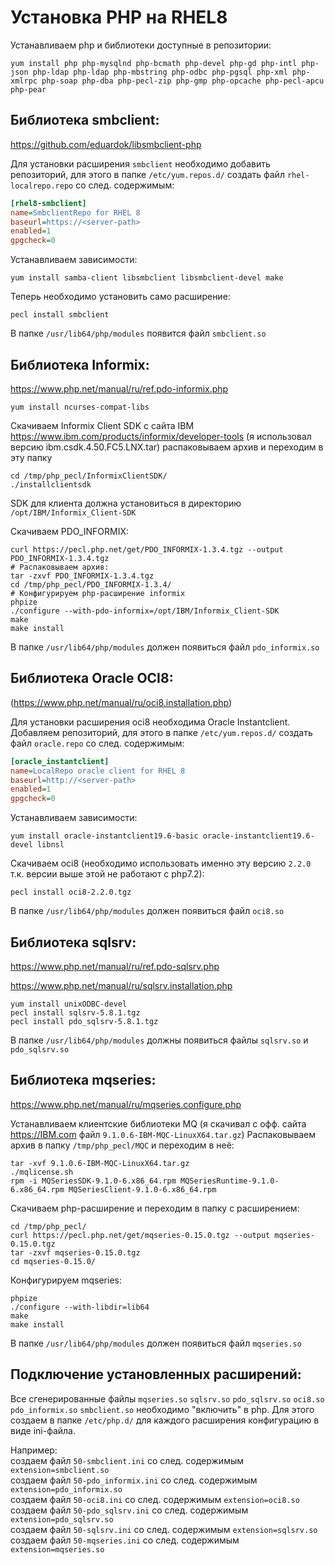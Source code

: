 Установка PHP на RHEL8
=

Устанавливаем php и библиотеки доступные в репозитории:
```shell script
yum install php php-mysqlnd php-bcmath php-devel php-gd php-intl php-json php-ldap php-ldap php-mbstring php-odbc php-pgsql php-xml php-xmlrpc php-soap php-dba php-pecl-zip php-gmp php-opcache php-pecl-apcu php-pear
```

Библиотека smbclient:
-
https://github.com/eduardok/libsmbclient-php

Для установки расширения `smbclient` необходимо добавить репозиторий, для этого в папке `/etc/yum.repos.d/` создать файл `rhel-localrepo.repo` со след. содержимым:
```ini
[rhel8-smbclient]
name=SmbclientRepo for RHEL 8
baseurl=https://<server-path>
enabled=1
gpgcheck=0
```
Устанавливаем зависимости:
```shell script
yum install samba-client libsmbclient libsmbclient-devel make
```
Теперь необходимо установить само расширение:
```shell script
pecl install smbclient
```
В папке `/usr/lib64/php/modules` появится файл `smbclient.so`


Библиотека Informix:
-
https://www.php.net/manual/ru/ref.pdo-informix.php

```shell script
yum install ncurses-compat-libs
```
Скачиваем Informix Client SDK с сайта IBM https://www.ibm.com/products/informix/developer-tools (я использовал версию ibm.csdk.4.50.FC5.LNX.tar) распаковываем архив и переходим в эту папку
```shell script
cd /tmp/php_pecl/InformixClientSDK/
./installclientsdk
```
SDK для клиента должна установиться в директорию `/opt/IBM/Informix_Client-SDK`

Скачиваем PDO_INFORMIX:
```shell script
curl https://pecl.php.net/get/PDO_INFORMIX-1.3.4.tgz --output PDO_INFORMIX-1.3.4.tgz
# Распаковываем архив:
tar -zxvf PDO_INFORMIX-1.3.4.tgz
cd /tmp/php_pecl/PDO_INFORMIX-1.3.4/
# Конфигурируем php-расширение informix
phpize
./configure --with-pdo-informix=/opt/IBM/Informix_Client-SDK
make
make install
```
В папке `/usr/lib64/php/modules` должен появиться файл `pdo_informix.so`


Библиотека Oracle OCI8:
-
(https://www.php.net/manual/ru/oci8.installation.php)

Для установки расширения oci8 необходима Oracle Instantclient. 
Добавляем репозиторий, для этого в папке `/etc/yum.repos.d/` создать файл `oracle.repo` со след. содержимым:
```ini
[oracle_instantclient]
name=LocalRepo oracle client for RHEL 8
baseurl=http://<server-path>
enabled=1
gpgcheck=0
```

Устанавливаем зависимости:
```shell script
yum install oracle-instantclient19.6-basic oracle-instantclient19.6-devel libnsl
```
Скачиваем oci8 (необходимо использовать именно эту версию `2.2.0` т.к. версии выше этой не работают с php7.2):
```shell script
pecl install oci8-2.2.0.tgz
```
В папке `/usr/lib64/php/modules` должен появиться файл `oci8.so`


Библиотека sqlsrv:
-
https://www.php.net/manual/ru/ref.pdo-sqlsrv.php

https://www.php.net/manual/ru/sqlsrv.installation.php
```shell script
yum install unixODBC-devel
pecl install sqlsrv-5.8.1.tgz
pecl install pdo_sqlsrv-5.8.1.tgz
```
В папке `/usr/lib64/php/modules` должны появиться файлы `sqlsrv.so` и `pdo_sqlsrv.so`


Библиотека mqseries:
-
https://www.php.net/manual/ru/mqseries.configure.php

Устанавливаем клиентские библиотеки MQ (я скачивал с офф. сайта https://IBM.com файл `9.1.0.6-IBM-MQC-LinuxX64.tar.gz`)
Распаковываем архив в папку `/tmp/php_pecl/MQC` и переходим в неё:
```shell script
tar -xvf 9.1.0.6-IBM-MQC-LinuxX64.tar.gz
./mqlicense.sh
rpm -i MQSeriesSDK-9.1.0-6.x86_64.rpm MQSeriesRuntime-9.1.0-6.x86_64.rpm MQSeriesClient-9.1.0-6.x86_64.rpm
```
Скачиваем php-расширение и переходим в папку с расширением:
```shell script
cd /tmp/php_pecl/
curl https://pecl.php.net/get/mqseries-0.15.0.tgz --output mqseries-0.15.0.tgz
tar -zxvf mqseries-0.15.0.tgz
cd mqseries-0.15.0/
```
Конфигурируем mqseries:
```shell script
phpize
./configure --with-libdir=lib64
make
make install
```
В папке `/usr/lib64/php/modules` должен появиться файл `mqseries.so`


## Подключение установленных расширений:

Все сгенерированные файлы `mqseries.so` `sqlsrv.so` `pdo_sqlsrv.so` `oci8.so` `pdo_informix.so` `smbclient.so`
необходимо "включить" в php. Для этого создаем в папке `/etc/php.d/` для каждого расширения конфигурацию в виде ini-файла.

Например:  
создаем файл `50-smbclient.ini` со след. содержимым `extension=smbclient.so`  
создаем файл `50-pdo_informix.ini` со след. содержимым `extension=pdo_informix.so`  
создаем файл `50-oci8.ini` со след. содержимым `extension=oci8.so`  
создаем файл `50-pdo_sqlsrv.ini` со след. содержимым `extension=pdo_sqlsrv.so`  
создаем файл `50-sqlsrv.ini` со след. содержимым `extension=sqlsrv.so`  
создаем файл `50-mqseries.ini` со след. содержимым `extension=mqseries.so`
